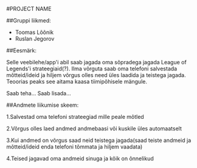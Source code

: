 #PROJECT NAME

##Gruppi liikmed:
* Toomas Lõõnik
* Ruslan Jegorov

##Eesmärk:

Selle veebilehe/app'i abil saab jagada oma sõpradega jagada League of Legends'i
strateegiaid(?). Ilma võrguta saab oma telefoni salvestada mõtteid/ideid ja hiljem 
võrgus olles need üles laadida ja teistega jagada. Teoorias peaks see aitama kaasa 
tiimipõhisele mängule.

Saab teha...
Saab lisada...

##Andmete liikumise skeem:

1.Salvestad oma telefoni strateegiad mille peale mõtled

2.Võrgus olles laed andmed andmebaasi või kuskile üles automaatselt

3.Kui andmed on võrgus saad neid teistega jagada(saad teiste andmeid ja
mõtteid/ideid enda telefoni tõmmata ja hiljem vaadata)

4.Teised jagavad oma andmeid sinuga ja kõik on õnnelikud